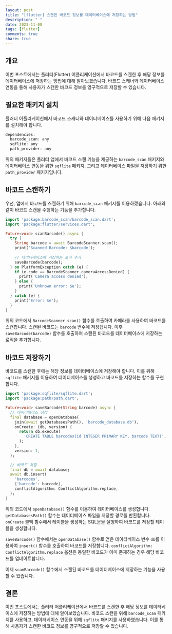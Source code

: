```yaml
---
layout: post
title: "[flutter] 스캔된 바코드 정보를 데이터베이스에 저장하는 방법"
description: " "
date: 2023-11-08
tags: [flutter]
comments: true
share: true
---
```


## 개요
이번 포스트에서는 플러터(Flutter) 어플리케이션에서 바코드를 스캔한 후 해당 정보를 데이터베이스에 저장하는 방법에 대해 알아보겠습니다. 바코드 스캐너와 데이터베이스 연동을 통해 사용자가 스캔한 바코드 정보를 영구적으로 저장할 수 있습니다.

## 필요한 패키지 설치
플러터 어플리케이션에서 바코드 스캐너와 데이터베이스를 사용하기 위해 다음 패키지를 설치해야 합니다.

```dart
dependencies:
  barcode_scan: any
  sqflite: any
  path_provider: any
```

위의 패키지들은 플러터 앱에서 바코드 스캔 기능을 제공하는 `barcode_scan` 패키지와 데이터베이스 연동을 위한 `sqflite` 패키지, 그리고 데이터베이스 파일을 저장하기 위한 `path_provider` 패키지입니다.

## 바코드 스캔하기
우선, 앱에서 바코드를 스캔하기 위해 `barcode_scan` 패키지를 이용하겠습니다. 아래와 같이 바코드 스캔을 수행하는 기능을 추가합니다.

```dart
import 'package:barcode_scan/barcode_scan.dart';
import 'package:flutter/services.dart';

Future<void> scanBarcode() async {
  try {
    String barcode = await BarcodeScanner.scan();
    print('Scanned Barcode: $barcode');
    
    // 데이터베이스에 저장하는 로직 추가
    saveBarcode(barcode);
  } on PlatformException catch (e) {
    if (e.code == BarcodeScanner.cameraAccessDenied) {
      print('Camera access denied');
    } else {
      print('Unknown error: $e');
    }
  } catch (e) {
    print('Error: $e');
  }
}
```

위의 코드에서 `BarcodeScanner.scan()` 함수를 호출하여 카메라를 사용하여 바코드를 스캔합니다. 스캔된 바코드는 `barcode` 변수에 저장됩니다. 이후 `saveBarcode(barcode)` 함수를 호출하여 스캔된 바코드를 데이터베이스에 저장하는 로직을 추가합니다.

## 바코드 저장하기
바코드를 스캔한 후에는 해당 정보를 데이터베이스에 저장해야 합니다. 이를 위해 `sqflite` 패키지를 이용하여 데이터베이스를 생성하고 바코드를 저장하는 함수를 구현합니다.

```dart
import 'package:sqflite/sqflite.dart';
import 'package:path/path.dart';

Future<void> saveBarcode(String barcode) async {
  // 데이터베이스 생성
  final database = openDatabase(
    join(await getDatabasesPath(), 'barcode_database.db'),
    onCreate: (db, version) {
      return db.execute(
        'CREATE TABLE barcodes(id INTEGER PRIMARY KEY, barcode TEXT)',
      );
    },
    version: 1,
  );

  // 바코드 저장
  final db = await database;
  await db.insert(
    'barcodes',
    {'barcode': barcode},
    conflictAlgorithm: ConflictAlgorithm.replace,
  );
}
```

위의 코드에서 `openDatabase()` 함수를 이용하여 데이터베이스를 생성합니다. `getDatabasesPath()` 함수는 데이터베이스 파일을 저장할 경로를 반환합니다. `onCreate` 콜백 함수에서 테이블을 생성하는 SQL문을 실행하여 바코드를 저장할 테이블을 생성합니다.

`saveBarcode()` 함수에서는 `openDatabase()` 함수로 얻은 데이터베이스 변수 `db`를 이용하여 `insert()` 함수를 호출하여 바코드를 저장합니다. `conflictAlgorithm: ConflictAlgorithm.replace` 옵션은 동일한 바코드가 이미 존재하는 경우 해당 바코드를 업데이트합니다.

이제 `scanBarcode()` 함수에서 스캔된 바코드를 데이터베이스에 저장하는 기능을 사용할 수 있습니다.

## 결론
이번 포스트에서는 플러터 어플리케이션에서 바코드를 스캔한 후 해당 정보를 데이터베이스에 저장하는 방법에 대해 알아보았습니다. 바코드 스캔을 위해 `barcode_scan` 패키지를 사용하고, 데이터베이스 연동을 위해 `sqflite` 패키지를 사용하였습니다. 이를 통해 사용자가 스캔한 바코드 정보를 영구적으로 저장할 수 있습니다.